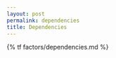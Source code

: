 ```yaml
---
layout: post
permalink: dependencies
title: Dependencies
---
```



{% tf factors/dependencies.md %}

